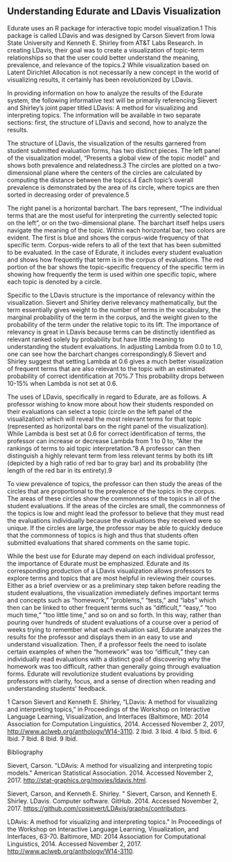 ## Understanding Edurate and LDavis Visualization

Edurate uses an R package for interactive topic model visualization.1  This
package is called LDavis and was designed by Carson Sievert from Iowa State
University and Kenneth E. Shirley from AT&T Labs Research.  In creating
LDavis, their goal was to create a visualization of topic-term relationships
so that the user could better understand the meaning, prevalence, and
relevance of the topics.2  While visualization based on Latent Dirichlet
Allocation is not necessarily a new concept in the world of visualizing
results, it certainly has been revolutionized by LDavis.

In providing information on how to analyze the results of the Edurate system,
the following informative text will be primarily referencing Sievert and
Shirley’s joint paper titled LDavis: A method for visualizing and interpreting
topics.  The information will be available in two separate sections: first,
the structure of LDavis and second, how to analyze the results.

The structure of LDavis, the visualization of the results garnered from
student submitted evaluation forms, has two distinct pieces.  The left panel
of the visualization model, “Presents a global view of the topic model” and
shows both prevalence and relatedness.3  The circles are plotted on a two-
dimensional plane where the centers of the circles are calculated by computing
the distance between the topics.4  Each topic’s overall prevalence is
demonstrated by the area of its circle, where topics are then sorted in
decreasing order of prevalence.5

The right panel is a horizontal barchart.  The bars represent, “The individual
terms that are the most useful for interpreting the currently selected topic
on the left”, or on the two-dimensional plane.  The barchart itself helps
users navigate the meaning of the topic.  Within each horizontal bar, two
colors are evident.  The first is blue and shows the corpus-wide frequency of
that specific term.  Corpus-wide refers to all of the text that has been
submitted to be evaluated.  In the case of Edurate, it includes every student
evaluation and shows how frequently that term is in the corpus of evaluations.
The red portion of the bar shows the topic-specific frequency of the specific
term in showing how frequently the term is used within one specific topic,
where each topic is denoted by a circle.

Specific to the LDavis structure is the importance of relevancy within the
visualization.  Sievert and Shirley derive relevancy mathematically, but the
term essentially gives weight to the number of terms in the vocabulary, the
marginal probability of the term in the corpus, and the weight given to the
probability of the term under the relative topic to its lift.  The importance
of relevancy is great in LDavis because terms can be distinctly identified as
relevant ranked solely by probability but have little meaning to understanding
the student evaluations.  In adjusting Lambda from 0.0 to 1.0, one can see
how the barchart changes correspondingly.6  Sievert and Shirley suggest that
setting Lambda at 0.6 gives a much better visualization of frequent terms that
are also relevant to the topic with an estimated probability of correct
identification at 70%.7  This probability drops between 10-15% when Lambda is
not set at 0.6.

The uses of LDavis, specifically in regard to Edurate, are as follows.  A
professor wishing to know more about how their students responded on their
evaluations can select a topic (circle on the left panel of the visualization)
which will reveal the most relevant terms for that topic (represented as
horizontal bars on the right panel of the visualization).  While Lambda is
best set at 0.6 for correct identification of terms, the professor can
increase or decrease Lambda from 1 to 0 to, “Alter the rankings of terms to
aid topic interpretation.”8  A professor can then distinguish a highly
relevant term from less relevant terms by both its lift (depicted by a high
ratio of red bar to gray bar) and its probability (the length of the red bar
in its entirety).9

To view prevalence of topics, the professor can then study the areas of the
circles that are proportional to the prevalence of the topics in the corpus.
The areas of these circles show the commonness of the topics in all of the
student evaluations.  If the areas of the circles are small, the commonness of
the topics is low and might lead the professor to believe that they must read
the evaluations individually because the evaluations they received were so
unique.  If the circles are large, the professor may be able to quickly deduce
that the commonness of topics is high and thus that students often submitted
evaluations that shared comments on the same topic.

While the best use for Edurate may depend on each individual professor, the
importance of Edurate must be emphasized.  Edurate and its corresponding
production of a LDavis visualization allows professors to explore terms and
topics that are most helpful in reviewing their courses.  Either as a brief
overview or as a preliminary step taken before reading the student
evaluations, the visualization immediately defines important terms and
concepts such as “homework,” “problems,” “tests,” and “labs” which then can be
linked to other frequent terms such as “difficult,” “easy,” “too much time,”
“too little time,” and so on and so forth.  In this way, rather than pouring
over hundreds of student evaluations of a course over a period of weeks trying
to remember what each evaluation said, Edurate analyzes the results for the
professor and displays them in an easy to use and understand visualization.
Then, if a professor feels the need to isolate certain examples of when the
“homework” was too “difficult,” they can individually read evaluations with a
distinct goal of discovering why the homework was too difficult, rather than
generally going through evaluation forms.  Edurate will revolutionize student
evaluations by providing professors with clarity, focus, and a sense of direction
when reading and understanding students’ feedback.

1 Carson Sievert and Kenneth E. Shirley, “LDavis: A method for visualizing and
interpreting topics,” in Proceedings of the Workshop on Interactive Language
Learning, Visualization, and Interfaces (Baltimore, MD: 2014 Association for
Computation Linguistics, 2014. Accessed November 2, 2017,
http://www.aclweb.org/anthology/W14-3110.
2 Ibid.
3 Ibid.
4 Ibid.
5 Ibid.
6 Ibid.
7 Ibid.
8 Ibid.
9 Ibid.


Bibliography

Sievert, Carson. "LDAvis: A method for visualizing and interpreting topic
models." American Statistical Association. 2014. Accessed November 2, 2017.
http://stat-graphics.org/movies/ldavis.html.

Sievert, Carson, and Kenneth E. Shirley. " Sievert, Carson, and Kenneth E.
Shirley. LDavis. Computer software. GitHub. 2014. Accessed November 2, 2017.
https://github.com/cpsievert/LDAvis/graphs/contributors.

LDAvis: A method for visualizing and interpreting topics." In Proceedings of
the Workshop on Interactive Language Learning, Visualization, and Interfaces,
63-70. Baltimore, MD: 2014 Association for Computational Linguistics, 2014.
Accessed November 2, 2017. http://www.aclweb.org/anthology/W14-3110.
